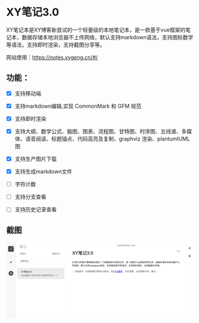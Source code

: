 # XY笔记3.0

XY笔记本是XY博客新尝试的一个轻量级的本地笔记本，是一款基于vue框架的笔记本，数据存储本地浏览器不上传网络，默认支持markdown语法，支持图标数学等语法，支持即时渲染，支持截图分享等。


网站使用：https://notes.xygeng.cn/#/

## 功能：

- [x] 支持移动端
- [x] 支持markdown编辑,实现 CommonMark 和 GFM 规范
- [x] 支持即时渲染
- [x] 支持大纲、数学公式、脑图、图表、流程图、甘特图、时序图、五线谱、多媒体、语音阅读、标题锚点、代码高亮及复制、graphviz 渲染、plantumlUML图
- [x] 支持生产图片下载
- [x] 支持生成markdown文件
- [ ] 字符计数
- [ ] 支持分支查看
- [ ] 支持历史记录查看


## 截图

![](./screenshot/%E6%88%AA%E5%B1%8F2022-05-26%2020.49.46.png)

